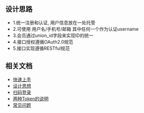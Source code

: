 <!-- --- title: 用户中心 -->

## 设计思路

* 1.统一注册和认证, 用户信息放在一处托管
* 2.可使用 用户名/手机号/邮箱 其中任何一个作为认证username
* 3.会员通过union_id字段来实现ID的统一
* 4.接口授权遵循OAuth2.0规范
* 5.接口实现遵循RESTful规范


## 相关文档

* [快速上手](start)
* [设计思想](design)
* [扫码登录](qrcode-login)
* [两种Token的说明](token)
* [常见问题](qa)



